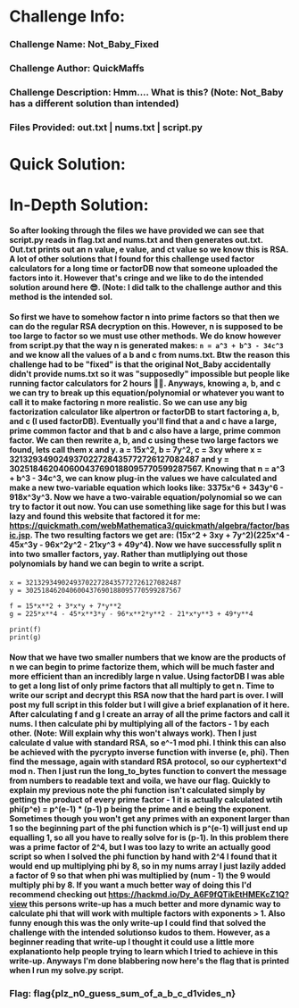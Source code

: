 # Challenge Info:

### Challenge Name: Not_Baby_Fixed

### Challenge Author: QuickMaffs

### Challenge Description: Hmm.... What is this? (Note: Not_Baby has a different solution than intended)

### Files Provided: out.txt | nums.txt | script.py

# Quick Solution:

# In-Depth Solution: 

#### So after looking through the files we have provided we can see that script.py reads in flag.txt and nums.txt and then generates out.txt. Out.txt prints out an n value, e value, and ct value so we know this is RSA. A lot of other solutions that I found for this challenge used factor calculators for a long time or factorDB now that someone uploaded the factors into it. However that's cringe and we like to do the intended solution around here 😎. (Note: I did talk to the challenge author and this method is the intended sol. 

#### So first we have to somehow factor n into prime factors so that then we can do the regular RSA decryption on this. However, n is supposed to be too large to factor so we must use other methods. We do know however from script.py that the way n is generated makes: `n = a^3 + b^3 - 34c^3` and we know all the values of a b and c from nums.txt. Btw the reason this challenge had to be "fixed" is that the original Not_Baby accidentally didn't provide nums.txt so it was "supposedly" impossible but people like running factor calculators for 2 hours 🤦‍♂️. Anyways, knowing a, b, and c we can try to break up this equation/polynomial or whatever you want to call it to make factoring n more realistic. So we can use any big factorization calculator like alpertron or factorDB to start factoring a, b, and c (I used factorDB). Eventually you'll find that a and c have a large, prime common factor and that b and c also have a large, prime common factor. We can then rewrite a, b, and c using these two large factors we found, lets call them x and y. a = 15x^2, b = 7y^2, c = 3xy where x = 321329349024937022728435772726127082487 and y = 302518462040600437690188095770599287567. Knowing that n = a^3 + b^3 - 34c^3, we can know plug-in the values we have calculated and make a new two-variable equation which looks like: 3375x^6 + 343y^6 - 918x^3y^3. Now we have a two-vairable equation/polynomial so we can try to factor it out now. You can use something like sage for this but I was lazy and found this website that factored it for me: https://quickmath.com/webMathematica3/quickmath/algebra/factor/basic.jsp. The two resulting factors we get are: (15x^2 + 3xy + 7y^2)(225x^4 - 45x^3y - 96x^2y^2 - 21xy^3 + 49y^4). Now we have successfully split n into two smaller factors, yay. Rather than mutliplying out those polynomials by hand we can begin to write a script.

``` 
x = 321329349024937022728435772726127082487
y = 302518462040600437690188095770599287567

f = 15*x**2 + 3*x*y + 7*y**2
g = 225*x**4 - 45*x**3*y - 96*x**2*y**2 - 21*x*y**3 + 49*y**4

print(f)
print(g)
```

#### Now that we have two smaller numbers that we know are the products of n we can begin to prime factorize them, which will be much faster and more efficient than an incredibly large n value. Using factorDB I was able to get a long list of only prime factors that all multiply to get n. Time to write our script and decrypt this RSA now that the hard part is over. I will post my full script in this folder but I will give a brief explanation of it here. After calculating f and g I create an array of all the prime factors and call it nums. I then calculate phi by multiplying all of the factors - 1 by each other. (Note: Will explain why this won't always work). Then I just calculate d value with standard RSA, so e^-1 mod phi. I think this can also be achieved with the pycrypto inverse function with inverse (e, phi). Then find the message, again with standard RSA protocol, so our cyphertext^d mod n. Then I just run the long_to_bytes function to convert the message from numbers to readable text and voila, we have our flag. Quickly to explain my previous note the phi function isn't calculated simply by getting the product of every prime factor - 1 it is actually calculated wtih phi(p^e) = p^(e-1) * (p-1) p being the prime and e being the exponent. Sometimes though you won't get any primes with an exponent larger than 1 so the beginning part of the phi function which is p^(e-1) will just end up equalling 1, so all you have to really solve for is (p-1). In this problem there was a prime factor of 2^4, but I was too lazy to write an actually good script so when I solved the phi function by hand with 2^4 I found that it would end up multiplying phi by 8, so in my nums array I just lazily added a factor of 9 so that when phi was multiplied by (num - 1) the 9 would multiply phi by 8. If you want a much better way of doing this I'd recommend checking out https://hackmd.io/Dy_A6F9fQTikEtHMEKcZ1Q?view this persons write-up has a much better and more dynamic way to calculate phi that will work with multiple factors with exponents > 1. Also funny enough this was the only write-up I could find that solved the challenge with the intended solutionso kudos to them. However, as a beginner reading that write-up I thought it could use a little more explanationto help people trying to learn which I tried to achieve in this write-up. Anyways I'm done blabbering now here's the flag that is printed when I run my solve.py script.

### Flag: flag{plz_n0_guess_sum_of_a_b_c_d1vides_n}
